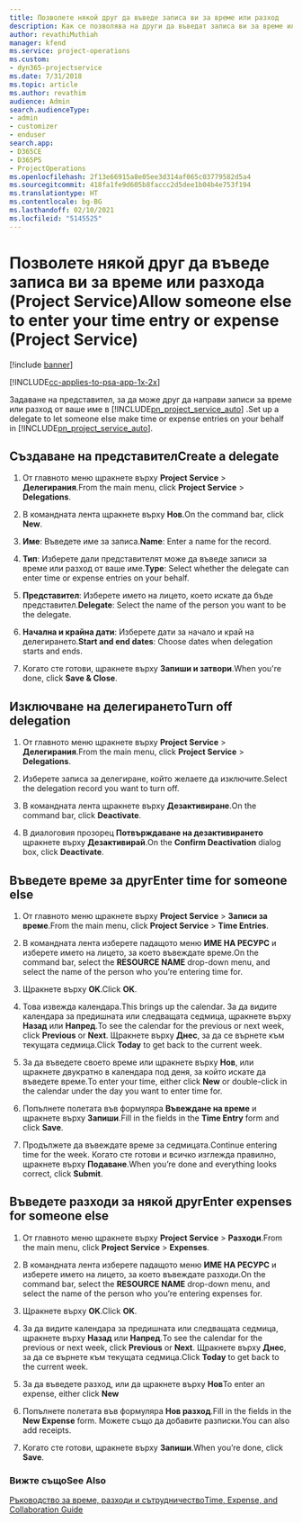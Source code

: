 ```yaml
---
title: Позволете някой друг да въведе записа ви за време или разход
description: Как се позволява на други да въведат записа ви за време или разход в Project Service
author: revathiMuthiah
manager: kfend
ms.service: project-operations
ms.custom:
- dyn365-projectservice
ms.date: 7/31/2018
ms.topic: article
ms.author: revathim
audience: Admin
search.audienceType:
- admin
- customizer
- enduser
search.app:
- D365CE
- D365PS
- ProjectOperations
ms.openlocfilehash: 2f13e66915a8e05ee3d314af065c03779582d5a4
ms.sourcegitcommit: 418fa1fe9d605b8faccc2d5dee1b04b4e753f194
ms.translationtype: HT
ms.contentlocale: bg-BG
ms.lasthandoff: 02/10/2021
ms.locfileid: "5145525"
---
```

# <a name="allow-someone-else-to-enter-your-time-entry-or-expense-project-service"></a><span data-ttu-id="d3722-103">Позволете някой друг да въведе записа ви за време или разхода (Project Service)</span><span class="sxs-lookup"><span data-stu-id="d3722-103">Allow someone else to enter your time entry or expense (Project Service)</span></span>

[!include [banner](../includes/psa-now-project-operations.md)]

[!INCLUDE[cc-applies-to-psa-app-1x-2x](../includes/cc-applies-to-psa-app-1x-2x.md)]

<span data-ttu-id="d3722-104">Задаване на представител, за да може друг да направи записи за време или разход от ваше име в [!INCLUDE[pn_project_service_auto](../includes/pn-project-service-auto.md)] .</span><span class="sxs-lookup"><span data-stu-id="d3722-104">Set up a delegate to let someone else make time or expense entries on your behalf in [!INCLUDE[pn_project_service_auto](../includes/pn-project-service-auto.md)].</span></span>  
  
## <a name="create-a-delegate"></a><span data-ttu-id="d3722-105">Създаване на представител</span><span class="sxs-lookup"><span data-stu-id="d3722-105">Create a delegate</span></span>  
  
1.  <span data-ttu-id="d3722-106">От главното меню щракнете върху **Project Service** > **Делегирания**.</span><span class="sxs-lookup"><span data-stu-id="d3722-106">From the main menu, click **Project Service** > **Delegations**.</span></span>  
  
2.  <span data-ttu-id="d3722-107">В командната лента щракнете върху **Нов**.</span><span class="sxs-lookup"><span data-stu-id="d3722-107">On the command bar, click **New**.</span></span>  
  
3. <span data-ttu-id="d3722-108">**Име**: Въведете име за записа.</span><span class="sxs-lookup"><span data-stu-id="d3722-108">**Name**: Enter a name for the record.</span></span>  
  
4. <span data-ttu-id="d3722-109">**Тип**: Изберете дали представителят може да въведе записи за време или разход от ваше име.</span><span class="sxs-lookup"><span data-stu-id="d3722-109">**Type**: Select whether the delegate can enter time or expense entries on your behalf.</span></span>  
  
5. <span data-ttu-id="d3722-110">**Представител**: Изберете името на лицето, което искате да бъде представител.</span><span class="sxs-lookup"><span data-stu-id="d3722-110">**Delegate**: Select the name of the person you want to be the delegate.</span></span>  
  
6. <span data-ttu-id="d3722-111">**Начална и крайна дати**: Изберете дати за начало и край на делегирането.</span><span class="sxs-lookup"><span data-stu-id="d3722-111">**Start and end dates**: Choose dates when delegation starts and ends.</span></span>  
  
7.  <span data-ttu-id="d3722-112">Когато сте готови, щракнете върху **Запиши и затвори**.</span><span class="sxs-lookup"><span data-stu-id="d3722-112">When you're done, click **Save & Close**.</span></span>  
  
## <a name="turn-off-delegation"></a><span data-ttu-id="d3722-113">Изключване на делегирането</span><span class="sxs-lookup"><span data-stu-id="d3722-113">Turn off delegation</span></span>  
  
1.  <span data-ttu-id="d3722-114">От главното меню щракнете върху **Project Service** > **Делегирания**.</span><span class="sxs-lookup"><span data-stu-id="d3722-114">From the main menu, click **Project Service** > **Delegations**.</span></span>  
  
2.  <span data-ttu-id="d3722-115">Изберете записа за делегиране, който желаете да изключите.</span><span class="sxs-lookup"><span data-stu-id="d3722-115">Select the delegation record you want to turn off.</span></span>  
  
3.  <span data-ttu-id="d3722-116">В командната лента щракнете върху **Дезактивиране**.</span><span class="sxs-lookup"><span data-stu-id="d3722-116">On the command bar, click **Deactivate**.</span></span>  
  
4.  <span data-ttu-id="d3722-117">В диалоговия прозорец **Потвърждаване на дезактивирането** щракнете върху **Дезактивирай**.</span><span class="sxs-lookup"><span data-stu-id="d3722-117">On the **Confirm Deactivation** dialog box, click **Deactivate**.</span></span>  
  
## <a name="enter-time-for-someone-else"></a><span data-ttu-id="d3722-118">Въведете време за друг</span><span class="sxs-lookup"><span data-stu-id="d3722-118">Enter time for someone else</span></span>  
  
1.  <span data-ttu-id="d3722-119">От главното меню щракнете върху **Project Service** > **Записи за време**.</span><span class="sxs-lookup"><span data-stu-id="d3722-119">From the main menu, click **Project Service** > **Time Entries**.</span></span>  
  
2.  <span data-ttu-id="d3722-120">В командната лента изберете падащото меню **ИМЕ НА РЕСУРС** и изберете името на лицето, за което въвеждате време.</span><span class="sxs-lookup"><span data-stu-id="d3722-120">On the command bar, select the **RESOURCE NAME** drop-down menu, and select the name of the person who you’re entering time for.</span></span>  
  
3.  <span data-ttu-id="d3722-121">Щракнете върху **OK**.</span><span class="sxs-lookup"><span data-stu-id="d3722-121">Click **OK**.</span></span>  
  
4.  <span data-ttu-id="d3722-122">Това извежда календара.</span><span class="sxs-lookup"><span data-stu-id="d3722-122">This brings up the calendar.</span></span> <span data-ttu-id="d3722-123">За да видите календара за предишната или следващата седмица, щракнете върху **Назад** или **Напред**.</span><span class="sxs-lookup"><span data-stu-id="d3722-123">To see the calendar for the previous or next week, click **Previous** or **Next**.</span></span> <span data-ttu-id="d3722-124">Щракнете върху **Днес**, за да се върнете към текущата седмица.</span><span class="sxs-lookup"><span data-stu-id="d3722-124">Click **Today** to get back to the current week.</span></span>  
  
5.  <span data-ttu-id="d3722-125">За да въведете своето време или щракнете върху **Нов**, или щракнете двукратно в календара под деня, за който искате да въведете време.</span><span class="sxs-lookup"><span data-stu-id="d3722-125">To enter your time, either click **New** or double-click in the calendar under the day you want to enter time for.</span></span>  
  
6.  <span data-ttu-id="d3722-126">Попълнете полетата във формуляра **Въвеждане на време** и щракнете върху **Запиши**.</span><span class="sxs-lookup"><span data-stu-id="d3722-126">Fill in the fields in the **Time Entry** form and click **Save**.</span></span>  
  
7.  <span data-ttu-id="d3722-127">Продължете да въвеждате време за седмицата.</span><span class="sxs-lookup"><span data-stu-id="d3722-127">Continue entering time for the week.</span></span> <span data-ttu-id="d3722-128">Когато сте готови и всичко изглежда правилно, щракнете върху **Подаване**.</span><span class="sxs-lookup"><span data-stu-id="d3722-128">When you’re done and everything looks correct, click **Submit**.</span></span>  
  
## <a name="enter-expenses-for-someone-else"></a><span data-ttu-id="d3722-129">Въведете разходи за някой друг</span><span class="sxs-lookup"><span data-stu-id="d3722-129">Enter expenses for someone else</span></span>  
  
1.  <span data-ttu-id="d3722-130">От главното меню щракнете върху **Project Service** > **Разходи**.</span><span class="sxs-lookup"><span data-stu-id="d3722-130">From the main menu, click **Project Service** > **Expenses**.</span></span>  
  
2.  <span data-ttu-id="d3722-131">В командната лента изберете падащото меню **ИМЕ НА РЕСУРС** и изберете името на лицето, за което въвеждате разходи.</span><span class="sxs-lookup"><span data-stu-id="d3722-131">On the command bar, select the **RESOURCE NAME** drop-down menu, and select the name of the person who you’re entering expenses for.</span></span>  
  
3.  <span data-ttu-id="d3722-132">Щракнете върху **OK**.</span><span class="sxs-lookup"><span data-stu-id="d3722-132">Click **OK**.</span></span>  
  
4.  <span data-ttu-id="d3722-133">За да видите календара за предишната или следващата седмица, щракнете върху **Назад** или **Напред**.</span><span class="sxs-lookup"><span data-stu-id="d3722-133">To see the calendar for the previous or next week, click **Previous** or **Next**.</span></span> <span data-ttu-id="d3722-134">Щракнете върху **Днес**, за да се върнете към текущата седмица.</span><span class="sxs-lookup"><span data-stu-id="d3722-134">Click **Today** to get back to the current week.</span></span>  
  
5.  <span data-ttu-id="d3722-135">За да въведете разход, или да щракнете върху **Нов**</span><span class="sxs-lookup"><span data-stu-id="d3722-135">To enter an expense, either click **New**</span></span>  
  
6.  <span data-ttu-id="d3722-136">Попълнете полетата във формуляра **Нов разход**.</span><span class="sxs-lookup"><span data-stu-id="d3722-136">Fill in the fields in the **New Expense** form.</span></span> <span data-ttu-id="d3722-137">Можете също да добавите разписки.</span><span class="sxs-lookup"><span data-stu-id="d3722-137">You can also add receipts.</span></span>  
  
7.  <span data-ttu-id="d3722-138">Когато сте готови, щракнете върху **Запиши**.</span><span class="sxs-lookup"><span data-stu-id="d3722-138">When you’re done, click **Save**.</span></span>  
  
### <a name="see-also"></a><span data-ttu-id="d3722-139">Вижте също</span><span class="sxs-lookup"><span data-stu-id="d3722-139">See Also</span></span>  
 [<span data-ttu-id="d3722-140">Ръководство за време, разходи и сътрудничество</span><span class="sxs-lookup"><span data-stu-id="d3722-140">Time, Expense, and Collaboration Guide</span></span>](../psa/time-expense-collaboration-guide.md)
